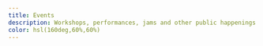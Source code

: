 ```yaml
---
title: Events
description: Workshops, performances, jams and other public happenings
color: hsl(160deg,60%,60%)
---
```


<script setup>
import { useHash } from '../use/useHash';
import { defineClientComponent } from 'vitepress'
const EventPage = defineClientComponent(() => import('./EventPage.vue'))

const EventList = defineClientComponent(()=>import('./EventsList.vue'))

const hash = useHash()

</script>

<EventPage v-if="hash" />

<EventList v-if="!hash" />
